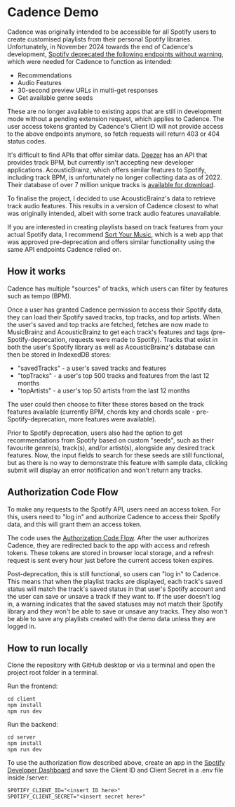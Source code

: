 # Cadence Demo

Cadence was originally intended to be accessible for all Spotify users to create customised playlists from their personal Spotify libraries. Unfortunately, in November 2024 towards the end of Cadence's development, [Spotify deprecated the following endpoints without warning](https://developer.spotify.com/blog/2024-11-27-changes-to-the-web-api), which were needed for Cadence to function as intended:

- Recommendations
- Audio Features
- 30-second preview URLs in multi-get responses
- Get available genre seeds

These are no longer available to existing apps that are still in development mode without a pending extension request, which applies to Cadence. The user access tokens granted by Cadence's Client ID will not provide access to the above endpoints anymore, so fetch requests will return 403 or 404 status codes.

It's difficult to find APIs that offer similar data. [Deezer](https://developers.deezer.com/myapps) has an API that provides track BPM, but currently isn't accepting new developer applications. AcousticBrainz, which offers similar features to Spotify, including track BPM, is unfortunately no longer collecting data as of 2022. Their database of over 7 million unique tracks is [available for download](https://acousticbrainz.org/download).

To finalise the project, I decided to use AcousticBrainz's data to retrieve track audio features. This results in a version of Cadence closest to what was originally intended, albeit with some track audio features unavailable.

If you are interested in creating playlists based on track features from your actual Spotify data, I recommend [Sort Your Music](http://sortyourmusic.playlistmachinery.com/), which is a web app that was approved pre-deprecation and offers similar functionality using the same API endpoints Cadence relied on.

## How it works

Cadence has multiple "sources" of tracks, which users can filter by features such as tempo (BPM).

Once a user has granted Cadence permission to access their Spotify data, they can load their Spotify saved tracks, top tracks, and top artists. When the user's saved and top tracks are fetched, fetches are now made to MusicBrainz and AcousticBrainz to get each track's features and tags (pre-Spotify-deprecation, requests were made to Spotify). Tracks that exist in both the user's Spotify library as well as AcousticBrainz's database can then be stored in IndexedDB stores:

- "savedTracks" - a user's saved tracks and features
- "topTracks" - a user's top 500 tracks and features from the last 12 months
- "topArtists" - a user's top 50 artists from the last 12 months

The user could then choose to filter these stores based on the track features available (currently BPM, chords key and chords scale - pre-Spotify-deprecation, more features were available).

Prior to Spotify deprecation, users also had the option to get recommendations from Spotify based on custom "seeds", such as their favourite genre(s), track(s), and/or artist(s), alongside any desired track features. Now, the input fields to search for these seeds are still functional, but as there is no way to demonstrate this feature with sample data, clicking submit will display an error notification and won't return any tracks.

## Authorization Code Flow

To make any requests to the Spotify API, users need an access token. For this, users need to "log in" and authorize Cadence to access their Spotify data, and this will grant them an access token.

The code uses the [Authorization Code Flow](https://developer.spotify.com/documentation/web-api/tutorials/code-flow). After the user authorizes Cadence, they are redirected back to the app with access and refresh tokens. These tokens are stored in browser local storage, and a refresh request is sent every hour just before the current access token expires.

Post-deprecation, this is still functional, so users can "log in" to Cadence. This means that when the playlist tracks are displayed, each track's saved status will match the track's saved status in that user's Spotify account and the user can save or unsave a track if they want to. If the user doesn't log in, a warning indicates that the saved statuses may not match their Spotify library and they won't be able to save or unsave any tracks. They also won't be able to save any playlists created with the demo data unless they are logged in.

## How to run locally

Clone the repository with GitHub desktop or via a terminal and open the project root folder in a terminal.

Run the frontend:

```
cd client
npm install
npm run dev
```

Run the backend:

```
cd server
npm install
npm run dev
```

To use the authorization flow described above, create an app in the [Spotify Developer Dashboard](https://developer.spotify.com/dashboard) and save the Client ID and Client Secret in a .env file inside /server:

```
SPOTIFY_CLIENT_ID="<insert ID here>"
SPOTIFY_CLIENT_SECRET="<insert secret here>"
```

